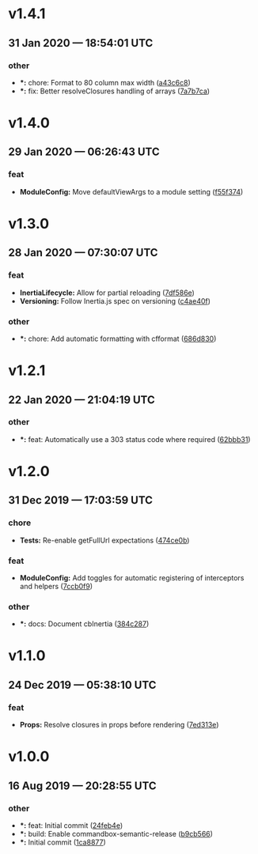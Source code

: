 # v1.4.1
## 31 Jan 2020 — 18:54:01 UTC

### other

+ __\*:__ chore: Format to 80 column max width
 ([a43c6c8](https://github.com/elpete/cbInertia/commit/a43c6c8720f054c5578d2f13a6fdf923f5749a6b))
+ __\*:__ fix: Better resolveClosures handling of arrays
 ([7a7b7ca](https://github.com/elpete/cbInertia/commit/7a7b7caf94cae969c06fa0da9ab978ec75db5581))


# v1.4.0
## 29 Jan 2020 — 06:26:43 UTC

### feat

+ __ModuleConfig:__ Move defaultViewArgs to a module setting
 ([f55f374](https://github.com/elpete/cbInertia/commit/f55f374b8a43cb28b9f53f849dfd3f08032e262c))


# v1.3.0
## 28 Jan 2020 — 07:30:07 UTC

### feat

+ __InertiaLifecycle:__ Allow for partial reloading ([7df586e](https://github.com/elpete/cbInertia/commit/7df586e975098f64b037ca777082651db3674e6c))
+ __Versioning:__ Follow Inertia.js spec on versioning ([c4ae40f](https://github.com/elpete/cbInertia/commit/c4ae40f9d8daa27c3ff8b6062bfb18d5bf91d20e))

### other

+ __\*:__ chore: Add automatic formatting with cfformat
 ([686d830](https://github.com/elpete/cbInertia/commit/686d8300633818e65aae9a2ccaac7d7f730a0aae))


# v1.2.1
## 22 Jan 2020 — 21:04:19 UTC

### other

+ __\*:__ feat: Automatically use a 303 status code where required ([62bbb31](https://github.com/elpete/cbInertia/commit/62bbb317bf2b022a72117a1d2bc729b8d351c174))


# v1.2.0
## 31 Dec 2019 — 17:03:59 UTC

### chore

+ __Tests:__ Re-enable getFullUrl expectations ([474ce0b](https://github.com/elpete/cbInertia/commit/474ce0bec0a4b09c220e8af222cbe9070a236e72))

### feat

+ __ModuleConfig:__ Add toggles for automatic registering of interceptors and helpers ([7ccb0f9](https://github.com/elpete/cbInertia/commit/7ccb0f922bbc0b455a3e588ef044fa2c0dbba607))

### other

+ __\*:__ docs: Document cbInertia
 ([384c287](https://github.com/elpete/cbInertia/commit/384c2877c3b39658850223806e4060682f4b91b9))


# v1.1.0
## 24 Dec 2019 — 05:38:10 UTC

### feat

+ __Props:__ Resolve closures in props before rendering ([7ed313e](https://github.com/elpete/cbInertia/commit/7ed313e0208f4a09ad51967adc4064ec744b3612))


# v1.0.0
## 16 Aug 2019 — 20:28:55 UTC

### other

+ __\*:__ feat: Initial commit
 ([24feb4e](https://github.com/elpete/cbInertia/commit/24feb4e3cd9fa1936547f48f90036aa2213c7727))
+ __\*:__ build: Enable commandbox-semantic-release
 ([b9cb566](https://github.com/elpete/cbInertia/commit/b9cb566fa93e78c86463d6e193246c4f369503c5))
+ __\*:__ Initial commit ([1ca8877](https://github.com/elpete/cbInertia/commit/1ca88779aec8cda4dfd853b0e0d4c7cf865cab76))
